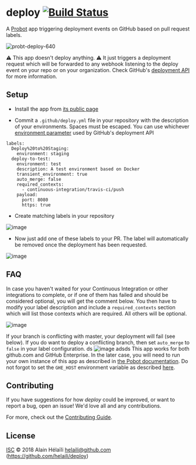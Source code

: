 # deploy [![Build Status](https://travis-ci.org/helaili/deploy.svg?branch=master)](https://travis-ci.org/helaili/deploy)

A [Probot](https://github.com/probot/probot) app triggering deployment events on GitHub based on pull request labels.

![probt-deploy-640](https://user-images.githubusercontent.com/2787414/44789192-3f4c1a00-ab9c-11e8-9093-353dfbe1bc1e.gif)

:warning: This app doesn't deploy anything. :warning:  It just triggers a deployment request which will be forwarded to any webhook listening to the deploy event on your repo or on your organization. Check GitHub's [deployment API](https://developer.github.com/v3/repos/deployments/) for more information.

## Setup

- Install the app from [its public page](https://github.com/apps/deploy)

- Commit a `.github/deploy.yml` file in your repository with the description of your environments. Spaces must be escaped. You can use whichever [environment parameter](https://developer.github.com/v3/repos/deployments/#parameters) used by GitHub's deployment API


```
labels:
  Deploy%20to%20Staging:
    environment: staging
  deploy-to-test:
    environment: test
    description: A test environment based on Docker
    transient_environment: true
    auto_merge: false
    required_contexts:
      - continuous-integration/travis-ci/push
    payload:
      port: 8080
      https: true
```

- Create matching labels in your repository

![image](https://user-images.githubusercontent.com/2787414/44651597-1dab3100-a9ea-11e8-842d-939553d05df0.png)

- Now just add one of these labels to your PR. The label will automatically be removed once the deployment has been requested.

![image](https://user-images.githubusercontent.com/2787414/44785547-91d40900-ab91-11e8-8d24-4a5fa10989e5.png)


## FAQ

In case you haven't waited for your Continuous Integration or other integrations to complete, or if one of them has failed and should be considered optional, you will get the comment below. You then have to modify your label description and include a `required_contexts` section which will list those contexts which are required. All others will be optional.

![image](https://user-images.githubusercontent.com/2787414/44785471-4cafd700-ab91-11e8-9b91-d95dec43cef3.png)

If your branch is conflicting with master, your deployment will fail (see below). If you do want to deploy a conflicting branch, then set `auto_merge` to `false` in your label configuration.
ds
![image](https://user-images.githubusercontent.com/2787414/44785703-22aae480-ab92-11e8-95f3-617455932a41.png)
adsds
This app works for both github.com and GitHub Enterprise. In the later case, you will need to run your own instance of this app as described in [the Pobot documentation](https://probot.github.io/docs/deployment/). Do not forgot to set the `GHE_HOST` environment variable as described [here](https://probot.github.io/docs/github-api/#github-enterprise).

## Contributing

If you have suggestions for how *deploy* could be improved, or want to report a bug, open an issue! We'd love all and any contributions.

For more, check out the [Contributing Guide](CONTRIBUTING.md).

## License

[ISC](#LICENSE) © 2018 Alain Hélaïli <helaili@github.com> (https://github.com/helaili/deploy)
